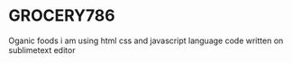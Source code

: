 # GROCERY786
Oganic foods
i am using html css and javascript language code written on sublimetext editor

